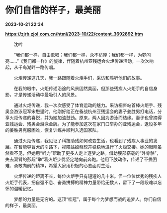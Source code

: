 # 你们自信的样子，最美丽

**2023-10-21 22:34**

**https://zjrb.zjol.com.cn/html/2023-10/22/content_3692892.htm**

　　沈吟

　　“我们都一样，自由歌唱；我们都一样，永不彷徨；我们都一样，为梦闪亮……”《我们都一样》的旋律，伴随着杭州亚残运会火炬传递活动，一次次响起，从千岛湖畔一路传唱。

　　火炬传递这几天，我一路跟随着火炬手们，采访和聆听他们的故事。

　　在我的眼中，火炬传递沿途的风景固然美丽，但那些残疾人火炬手的自信身影，才是传递活动中最吸引人的风景。

　　通过火炬传递，我一次次感受了体育运动的魅力。采访桐庐站首棒火炬手、残奥会游泳冠军宋懋璗时，他刚好给正在备战杭州亚残运会的妻子姜胜男打电话，分享火炬传递的喜悦，并为她加油鼓劲。原来，两人因为游泳而结缘。妻子也曾摘得亚残运会、残奥会游泳金牌。为了能参加这次在家门口举办的亚残运会，退役多年的姜胜男克服困难，恢复训练并顺利入选国家队。

　　通过火炬传递，我见证了科技助残如何改变生活，也看到了残疾人事业的发展。在智能导盲犬的引路下，视障姑娘蔡琼卉稳稳地进行了火炬交接。她的眼睛虽然看不见，但她用“听力”帮助了更多人走上逐梦之路。借助腰部搭载的“外骨骼”，失去双臂的彭超“举”着火炬步伐坚定地向前奔跑。他用下肢动作，传递了不畏困难、勇敢向前的精神，希望大家用积极的心态面对生活。

　　火炬传递的距离不长，每位火炬手只有短短的几十米。但一位位优秀的残疾人火炬手代表，把自强不息、奋勇拼搏的精神力量带给无数人，留下了一段段难以忘怀的温暖记忆。

　　梦想的力量是无穷的。这顶“桂冠”，属于每个为梦想而战的追梦人。你们自信的样子，最美丽。